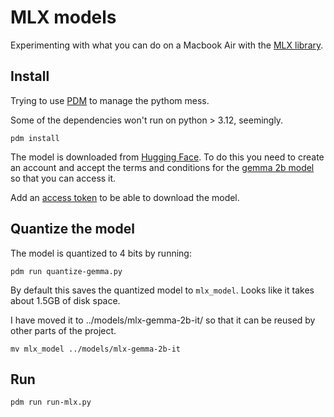 # MLX models

Experimenting with what you can do on a Macbook Air with the [MLX library](https://github.com/ml-explore/mlx).

## Install

Trying to use [PDM](https://pdm-project.org/en/latest/) to manage the pythom mess.

Some of the dependencies won't run on python > 3.12, seemingly.

`pdm install`

The model is downloaded from [Hugging Face](https://huggingface.co). To do this you need to create an account and accept the terms and conditions for the [gemma 2b model](https://huggingface.co/google/gemma-2-2b-it) so that you can access it. 

Add an [access token](https://huggingface.co/docs/hub/en/security-tokens) to be able to download the model.

## Quantize the model

The model is quantized to 4 bits by running:

`pdm run quantize-gemma.py`

By default this saves the quantized model to `mlx_model`. Looks like it takes about 1.5GB of disk space.

I have moved it to ../models/mlx-gemma-2b-it/ so that it can be reused by other parts of the project.

`mv mlx_model ../models/mlx-gemma-2b-it`

## Run

`pdm run run-mlx.py`
